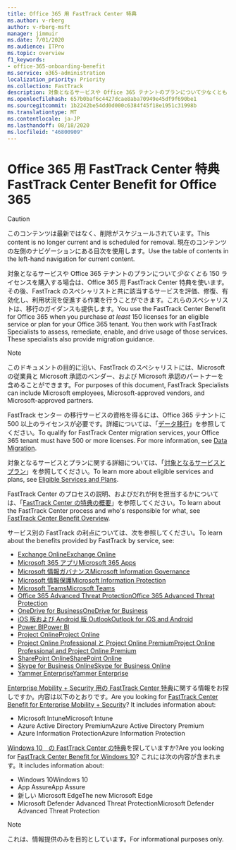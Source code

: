 ```yaml
---
title: Office 365 用 FastTrack Center 特典
ms.author: v-rberg
author: v-rberg-msft
manager: jimmuir
ms.date: 7/01/2020
ms.audience: ITPro
ms.topic: overview
f1_keywords:
- office-365-onboarding-benefit
ms.service: o365-administration
localization_priority: Priority
ms.collection: FastTrack
description: 対象となるサービスや Office 365 テナントのプランについて少なくとも 150 ライセンスを購入する場合は、Office 365 用 FastTrack Center 特典を使います。その後、FastTrack のスペシャリストと共に該当するサービスを評価、修復、有効化し、利用状況を促進する作業を行うことができます。これらのスペシャリストは、移行のガイダンスも提供します。
ms.openlocfilehash: 657b0baf6c4427dcae8aba70949e45df9f690be1
ms.sourcegitcommit: 1b2242be54dd0d000c6384f45f18e1951c31998b
ms.translationtype: MT
ms.contentlocale: ja-JP
ms.lasthandoff: 08/18/2020
ms.locfileid: "46800909"
---
```

# <a name="fasttrack-center-benefit-for-office-365"></a><span data-ttu-id="74c08-105">Office 365 用 FastTrack Center 特典</span><span class="sxs-lookup"><span data-stu-id="74c08-105">FastTrack Center Benefit for Office 365</span></span>

> [!CAUTION]
> <span data-ttu-id="74c08-106">このコンテンツは最新ではなく、削除がスケジュールされています。</span><span class="sxs-lookup"><span data-stu-id="74c08-106">This content is no longer current and is scheduled for removal.</span></span> <span data-ttu-id="74c08-107">現在のコンテンツの左側のナビゲーションにある目次を使用します。</span><span class="sxs-lookup"><span data-stu-id="74c08-107">Use the table of contents in the left-hand navigation for current content.</span></span>

<span data-ttu-id="74c08-p103">対象となるサービスや Office 365 テナントのプランについて*少なくとも* 150 ライセンスを購入する場合は、Office 365 用 FastTrack Center 特典を使います。その後、FastTrack のスペシャリストと共に該当するサービスを評価、修復、有効化し、利用状況を促進する作業を行うことができます。これらのスペシャリストは、移行のガイダンスも提供します。</span><span class="sxs-lookup"><span data-stu-id="74c08-p103">You use the FastTrack Center Benefit for Office 365 when you purchase  *at least*  150 licenses for an eligible service or plan for your Office 365 tenant. You then work with FastTrack Specialists to assess, remediate, enable, and drive usage of those services. These specialists also provide migration guidance.</span></span> 
  
> [!NOTE]
> <span data-ttu-id="74c08-111">このドキュメントの目的に沿い、FastTrack のスペシャリストには、Microsoft の従業員と Microsoft 承認のベンダー、および Microsoft 承認のパートナーを含めることができます。</span><span class="sxs-lookup"><span data-stu-id="74c08-111">For purposes of this document, FastTrack Specialists can include Microsoft employees, Microsoft-approved vendors, and Microsoft-approved partners.</span></span> 
  
<span data-ttu-id="74c08-p104">FastTrack センター の移行サービスの資格を得るには、Office 365 テナントに 500 以上のライセンスが必要です。詳細については、「[データ移行](O365-data-migration.md)」を参照してください。</span><span class="sxs-lookup"><span data-stu-id="74c08-p104">To qualify for FastTrack Center migration services, your Office 365 tenant must have 500 or more licenses. For more information, see [Data Migration](O365-data-migration.md).</span></span>
  
<span data-ttu-id="74c08-114">対象となるサービスとプランに関する詳細については、「[対象となるサービスとプラン](M365-eligible-services-and-plans.md)」を参照してください。</span><span class="sxs-lookup"><span data-stu-id="74c08-114">To learn more about eligible services and plans, see [Eligible Services and Plans](M365-eligible-services-and-plans.md).</span></span>
  
<span data-ttu-id="74c08-115">FastTrack Center のプロセスの説明、およびだれが何を担当するかについては、「[FastTrack Center の特典の概要](O365-fasttrack-benefit-overview.md)」を参照してください。</span><span class="sxs-lookup"><span data-stu-id="74c08-115">To learn about the FastTrack Center process and who's responsible for what, see [FastTrack Center Benefit Overview](O365-fasttrack-benefit-overview.md).</span></span>

<span data-ttu-id="74c08-116">サービス別の FastTrack の利点については、次を参照してください。</span><span class="sxs-lookup"><span data-stu-id="74c08-116">To learn about the benefits provided by FastTrack by service, see:</span></span>

- [<span data-ttu-id="74c08-117">Exchange Online</span><span class="sxs-lookup"><span data-stu-id="74c08-117">Exchange Online</span></span>](O365-fasttrack-responsibilities.md#exchange-online)
- [<span data-ttu-id="74c08-118">Microsoft 365 アプリ</span><span class="sxs-lookup"><span data-stu-id="74c08-118">Microsoft 365 Apps</span></span>](O365-fasttrack-responsibilities.md#microsoft-365-apps)
- [<span data-ttu-id="74c08-119">Microsoft 情報ガバナンス</span><span class="sxs-lookup"><span data-stu-id="74c08-119">Microsoft Information Governance</span></span>](O365-fasttrack-responsibilities.md#microsoft-information-governance)
- [<span data-ttu-id="74c08-120">Microsoft 情報保護</span><span class="sxs-lookup"><span data-stu-id="74c08-120">Microsoft Information Protection</span></span>](O365-fasttrack-responsibilities.md#microsoft-information-protection)
- [<span data-ttu-id="74c08-121">Microsoft Teams</span><span class="sxs-lookup"><span data-stu-id="74c08-121">Microsoft Teams</span></span>](O365-fasttrack-responsibilities.md#microsoft-teams)
- [<span data-ttu-id="74c08-122">Office 365 Advanced Threat Protection</span><span class="sxs-lookup"><span data-stu-id="74c08-122">Office 365 Advanced Threat Protection</span></span>](O365-fasttrack-responsibilities.md#office-365-advanced-threat-protection)
- [<span data-ttu-id="74c08-123">OneDrive for Business</span><span class="sxs-lookup"><span data-stu-id="74c08-123">OneDrive for Business</span></span>](O365-fasttrack-responsibilities.md#onedrive-for-business)
- [<span data-ttu-id="74c08-124">iOS 版および Android 版 Outlook</span><span class="sxs-lookup"><span data-stu-id="74c08-124">Outlook for iOS and Android</span></span>](O365-fasttrack-responsibilities.md#outlook-for-ios-and-android)
- [<span data-ttu-id="74c08-125">Power BI</span><span class="sxs-lookup"><span data-stu-id="74c08-125">Power BI</span></span>](O365-fasttrack-responsibilities.md#power-bi)
- [<span data-ttu-id="74c08-126">Project Online</span><span class="sxs-lookup"><span data-stu-id="74c08-126">Project Online</span></span>](O365-fasttrack-responsibilities.md#project-online)
- [<span data-ttu-id="74c08-127">Project Online Professional と Project Online Premium</span><span class="sxs-lookup"><span data-stu-id="74c08-127">Project Online Professional and Project Online Premium</span></span>](O365-fasttrack-responsibilities.md#project-online-professional-and-project-online-premium)
- [<span data-ttu-id="74c08-128">SharePoint Online</span><span class="sxs-lookup"><span data-stu-id="74c08-128">SharePoint Online</span></span>](O365-fasttrack-responsibilities.md#sharepoint-online)
- [<span data-ttu-id="74c08-129">Skype for Business Online</span><span class="sxs-lookup"><span data-stu-id="74c08-129">Skype for Business Online</span></span>](O365-fasttrack-responsibilities.md#skype-for-business-online)
- [<span data-ttu-id="74c08-130">Yammer Enterprise</span><span class="sxs-lookup"><span data-stu-id="74c08-130">Yammer Enterprise</span></span>](O365-fasttrack-responsibilities.md#yammer-enterprise)
  
<span data-ttu-id="74c08-p105">[Enterprise Mobility + Security 用の FastTrack Center 特典](EMS-fasttrack-benefit-for-EMS.md)に関する情報をお探しですか。内容は以下のとおりです。</span><span class="sxs-lookup"><span data-stu-id="74c08-p105">Are you looking for [FastTrack Center Benefit for Enterprise Mobility + Security](EMS-fasttrack-benefit-for-EMS.md)? It includes information about:</span></span>
  
- <span data-ttu-id="74c08-133">Microsoft Intune</span><span class="sxs-lookup"><span data-stu-id="74c08-133">Microsoft Intune</span></span>
- <span data-ttu-id="74c08-134">Azure Active Directory Premium</span><span class="sxs-lookup"><span data-stu-id="74c08-134">Azure Active Directory Premium</span></span> 
- <span data-ttu-id="74c08-135">Azure Information Protection</span><span class="sxs-lookup"><span data-stu-id="74c08-135">Azure Information Protection</span></span>

<span data-ttu-id="74c08-136">[Windows 10　の FastTrack Center の特典](Win-10-fasttrack-benefit-for-Windows-10.md)を探していますか?</span><span class="sxs-lookup"><span data-stu-id="74c08-136">Are you looking for [FastTrack Center Benefit for Windows 10](Win-10-fasttrack-benefit-for-Windows-10.md)?</span></span> <span data-ttu-id="74c08-137">これには次の内容が含まれます。</span><span class="sxs-lookup"><span data-stu-id="74c08-137">It includes information about:</span></span>

- <span data-ttu-id="74c08-138">Windows 10</span><span class="sxs-lookup"><span data-stu-id="74c08-138">Windows 10</span></span>
- <span data-ttu-id="74c08-139">App Assure</span><span class="sxs-lookup"><span data-stu-id="74c08-139">App Assure</span></span>
- <span data-ttu-id="74c08-140">新しい Microsoft Edge</span><span class="sxs-lookup"><span data-stu-id="74c08-140">The new Microsoft Edge</span></span>
- <span data-ttu-id="74c08-141">Microsoft Defender Advanced Threat Protection</span><span class="sxs-lookup"><span data-stu-id="74c08-141">Microsoft Defender Advanced Threat Protection</span></span>
    
> [!NOTE]
> <span data-ttu-id="74c08-142">これは、情報提供のみを目的としています。</span><span class="sxs-lookup"><span data-stu-id="74c08-142">For informational purposes only.</span></span> 

